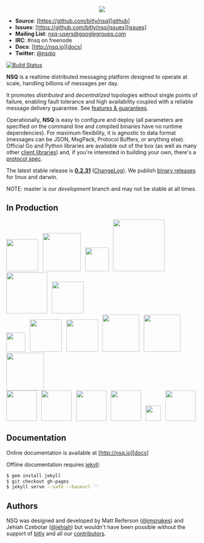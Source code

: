 <p align="center"><img src="http://nsq.io/static/img/nsq.png"/></p>

 * **Source**: [https://github.com/bitly/nsq][github]
 * **Issues**: [https://github.com/bitly/nsq/issues][issues]
 * **Mailing List**: [nsq-users@googlegroups.com](https://groups.google.com/d/forum/nsq-users)
 * **IRC**: #nsq on freenode
 * **Docs**: [http://nsq.io][docs]
 * **Twitter**: [@nsqio][nsqio_twitter]

[![Build Status](https://secure.travis-ci.org/bitly/nsq.svg?branch=master)](http://travis-ci.org/bitly/nsq)

**NSQ** is a realtime distributed messaging platform designed to operate at scale, handling
billions of messages per day.

It promotes *distributed* and *decentralized* topologies without single points of failure,
enabling fault tolerance and high availability coupled with a reliable message delivery
guarantee.  See [features & guarantees][features_guarantees].

Operationally, **NSQ** is easy to configure and deploy (all parameters are specified on the command
line and compiled binaries have no runtime dependencies). For maximum flexibility, it is agnostic to
data format (messages can be JSON, MsgPack, Protocol Buffers, or anything else). Official Go and
Python libraries are available out of the box (as well as many other [client
libraries][client_libraries]) and, if you're interested in building your own, there's a [protocol
spec][protocol].

The latest stable release is **[0.2.31][latest_tag]** ([ChangeLog][changelog]). We publish [binary
releases][installing] for linux and darwin.

NOTE: master is our *development* branch and may not be stable at all times.

## In Production

<a href="http://bitly.com"><img src="http://nsq.io/static/img/bitly_logo.png" width="84"/></a>&nbsp;&nbsp;
<a href="http://life360.com"><img src="http://nsq.io/static/img/life360_logo.png" width="100"/></a>&nbsp;&nbsp;
<a href="http://hailocab.com"><img src="http://nsq.io/static/img/hailo_logo.png" width="62"/></a>&nbsp;&nbsp;
<a href="http://simplereach.com"><img src="http://nsq.io/static/img/simplereach_logo.png" width="136"/></a>&nbsp;&nbsp;
<a href="http://moz.com"><img src="http://nsq.io/static/img/moz_logo.png" width="108"/></a>&nbsp;&nbsp;
<a href="http://path.com"><img src="http://nsq.io/static/img/path_logo.png" width="84"/></a><br/>
<a href="http://segment.io"><img src="http://nsq.io/static/img/segmentio_logo.png" width="50"/></a>&nbsp;&nbsp;
<a href="http://eventful.com"><img src="http://nsq.io/static/img/eventful_logo.png" width="84"/></a>&nbsp;&nbsp;
<a href="http://reonomy.com"><img src="http://nsq.io/static/img/reonomy_logo.png" width="84"/></a>&nbsp;&nbsp;
<a href="https://project-fifo.net"><img src="http://nsq.io/static/img/project_fifo.png" width="97"/></a>&nbsp;&nbsp;
<a href="http://trendrr.com"><img src="http://nsq.io/static/img/trendrr_logo.png" width="97"/></a>&nbsp;&nbsp;
<a href="http://energyhub.com"><img src="http://nsq.io/static/img/energyhub_logo.png" width="99"/></a><br/>
<a href="http://trypatterns.com"><img src="http://nsq.io/static/img/patterns.png" width="80"/></a>&nbsp;&nbsp;
<a href="http://dramafever.com"><img src="http://nsq.io/static/img/dramafever.png" width="80"/></a>&nbsp;&nbsp;
<a href="http://lytics.io"><img src="http://nsq.io/static/img/lytics.png" width="80"/></a>&nbsp;&nbsp;
<a href="http://mediaforge.com"><img src="http://nsq.io/static/img/rakuten.png" width="80"/></a>&nbsp;&nbsp;
<a href="http://hw-ops.com"><img src="http://nsq.io/static/img/heavy_water.png" width="40"/></a>&nbsp;&nbsp;
<a href="http://socialradar.com"><img src="http://nsq.io/static/img/socialradar_logo.png" width="80"/></a>

## Documentation

Online documentation is available at [http://nsq.io][docs]

Offline documentation requires [jekyll][jekyll]:

```bash
$ gem install jekyll
$ git checkout gh-pages
$ jekyll serve --safe --baseurl ''
```

## Authors

NSQ was designed and developed by Matt Reiferson ([@imsnakes][snakes_twitter]) and Jehiah Czebotar
([@jehiah][jehiah_twitter]) but wouldn't have been possible without the support of
[bitly][bitly] and all our [contributors][contributors].

[docs]: http://nsq.io/
[github]: https://github.com/bitly/nsq
[issues]: https://github.com/bitly/nsq/issues
[changelog]: ChangeLog.md
[protocol]: http://nsq.io/clients/tcp_protocol_spec.html
[installing]: http://nsq.io/deployment/installing.html
[snakes_twitter]: https://twitter.com/imsnakes
[jehiah_twitter]: https://twitter.com/jehiah
[bitly]: https://bitly.com
[features_guarantees]: http://nsq.io/overview/features_and_guarantees.html
[latest_tag]: https://github.com/bitly/nsq/releases/tag/v0.2.31
[contributors]: https://github.com/bitly/nsq/graphs/contributors
[client_libraries]: http://nsq.io/clients/client_libraries.html
[jekyll]: http://jekyllrb.com/
[nsqio_twitter]: https://twitter.com/nsqio
